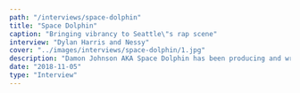 ```yaml
---
path: "/interviews/space-dolphin"
title: "Space Dolphin"
caption: "Bringing vibrancy to Seattle\"s rap scene"
interview: "Dylan Harris and Nessy"
cover: "../images/interviews/space-dolphin/1.jpg"
description: "Damon Johnson AKA Space Dolphin has been producing and writing raps from the age of 8. Hailing from Seattle Damon’s radiating energy and colorful production make him one to look out for. After dropping his new 100k+ streamed single “Commando” we sat down with Space Dolphin to talk about his craft influences and his experiences/growth within the music industry."
date: "2018-11-05"
type: "Interview"
---
```

